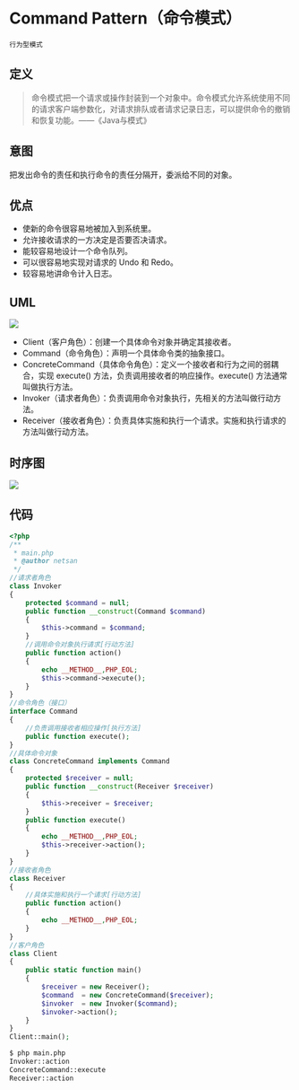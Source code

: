 # Command Pattern（命令模式）

`行为型模式`

## 定义

> 命令模式把一个请求或操作封装到一个对象中。命令模式允许系统使用不同的请求客户端参数化，对请求排队或者请求记录日志，可以提供命令的撤销和恢复功能。——《Java与模式》

## 意图

把发出命令的责任和执行命令的责任分隔开，委派给不同的对象。

## 优点

- 使新的命令很容易地被加入到系统里。
- 允许接收请求的一方决定是否要否决请求。
- 能较容易地设计一个命令队列。
- 可以很容易地实现对请求的 Undo 和 Redo。
- 较容易地讲命令计入日志。

## UML

<img src="https://yuml.me/diagram/nofunky/class/[Client%7C%7C],[Invoker%7C%7C+action():void],[ConcreteCommand%7C%7C+execute():void],[Receiver%7C%7C+action():void],[Client]-.-%3E[Invoker],[Invoker]%3C%3E-%3E[%3C%3CCommand%3E%3E],[Client]-.-%3E[Receiver],[%3C%3CCommand%3E%3E]%5E-.-[ConcreteCommand],[ConcreteCommand]-receiver%20%3E[Receiver]">

- Client（客户角色）：创建一个具体命令对象并确定其接收者。
- Command（命令角色）：声明一个具体命令类的抽象接口。
- ConcreteCommand（具体命令角色）：定义一个接收者和行为之间的弱耦合，实现 execute() 方法，负责调用接收者的响应操作。execute() 方法通常叫做执行方法。
- Invoker（请求者角色）：负责调用命令对象执行，先相关的方法叫做行动方法。
- Receiver（接收者角色）：负责具体实施和执行一个请求。实施和执行请求的方法叫做行动方法。

## 时序图

<img src="http://g.gravizo.com/g?%20@startuml;%20participant%20%22Client%22%20as%20A;%20participant%20%22Invoker%22%20as%20B;%20participant%20%22ConcreteCommand%22%20as%20C;%20participant%20%22Receiver%22%20as%20D;%20A-%3EB:action%28%29;%20activate%20B;%20B-%3EC:execute%28%29;%20activate%20C;%20C-%3ED:action%28%29;%20activate%20D;%20deactivate%20D;%20deactivate%20C;%20deactivate%20B;%20deactivate%20A;%20@enduml;"> 

## 代码

```php
<?php
/**
 * main.php
 * @author netsan
 */
//请求者角色
class Invoker
{
    protected $command = null;
    public function __construct(Command $command)
    {
        $this->command = $command;
    }
    //调用命令对象执行请求[行动方法]
    public function action()
    {
        echo __METHOD__,PHP_EOL;
        $this->command->execute();
    }
}
//命令角色（接口）
interface Command
{
    //负责调用接收者相应操作[执行方法]
    public function execute();
}
//具体命令对象
class ConcreteCommand implements Command
{
    protected $receiver = null;
    public function __construct(Receiver $receiver)
    {
        $this->receiver = $receiver;
    }
    public function execute()
    {
        echo __METHOD__,PHP_EOL;
        $this->receiver->action();
    }
}
//接收者角色
class Receiver
{
    //具体实施和执行一个请求[行动方法]
    public function action()
    {
        echo __METHOD__,PHP_EOL;
    }
}
//客户角色
class Client
{
    public static function main()
    {
        $receiver = new Receiver();
        $command  = new ConcreteCommand($receiver);
        $invoker  = new Invoker($command);
        $invoker->action();
    }
}
Client::main();
```

```bash
$ php main.php
Invoker::action
ConcreteCommand::execute
Receiver::action
```
